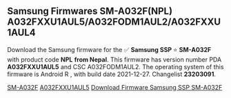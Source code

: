 <h2>Samsung Firmwares SM-A032F(NPL) A032FXXU1AUL5/A032FODM1AUL2/A032FXXU1AUL4</h2>
Download the Samsung firmware for the ✅ <strong>Samsung SSP </strong> ⭐ <strong>SM-A032F</strong> with product code <strong>NPL</strong> <strong> from Nepal</strong>. This firmware has version number PDA <strong>A032FXXU1AUL5</strong> and CSC A032FODM1AUL2. The operating system of this firmware is Android R , with build date 2021-12-27. Changelist <strong>23203091</strong>.

[SM-A032F](https://samfirm.shop/samsung/model/SM-A032F)
[A032FXXU1AUL5](https://samfirm.shop/samsung/pda/A032FXXU1AUL5)
[Download Firmware Samsung SSP SM-A032F](https://samfirm.shop/samsung/firmware/485650)
